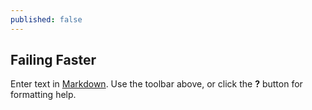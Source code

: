 ```yaml
---
published: false
---
```

## Failing Faster

Enter text in [Markdown](http://daringfireball.net/projects/markdown/). Use the toolbar above, or click the **?** button for formatting help.
